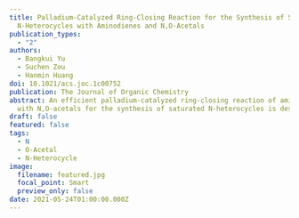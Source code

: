 ```yaml
---
title: Palladium-Catalyzed Ring-Closing Reaction for the Synthesis of Saturated
  N-Heterocycles with Aminodienes and N,O-Acetals
publication_types:
  - "2"
authors:
  - Bangkui Yu
  - Suchen Zou
  - Hanmin Huang
doi: 10.1021/acs.joc.1c00752
publication: The Journal of Organic Chemistry
abstract: An efficient palladium-catalyzed ring-closing reaction of aminodienes
  with N,O-acetals for the synthesis of saturated N-heterocycles is described.
draft: false
featured: false
tags:
  - N
  - O-Acetal
  - N-Heterocycle
image:
  filename: featured.jpg
  focal_point: Smart
  preview_only: false
date: 2021-05-24T01:00:00.000Z
---
```

